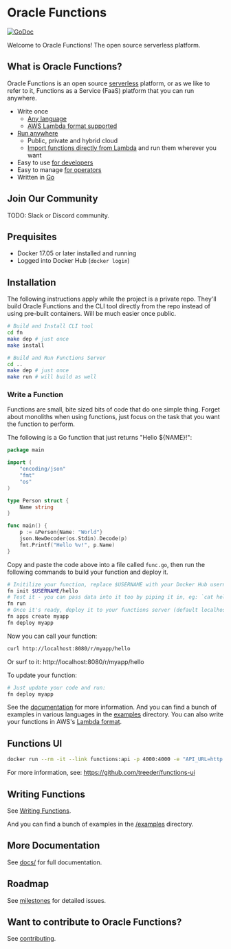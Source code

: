 # Oracle Functions

[![GoDoc](https://godoc.org/github.com/treeder/functions?status.svg)](https://godoc.org/github.com/treeder/functions)

Welcome to Oracle Functions! The open source serverless platform.

## What is Oracle Functions?

Oracle Functions is an open source [serverless](serverless.md) platform, or as we like to refer to it, Functions as a
Service (FaaS) platform that you can run anywhere.

* Write once
  * [Any language](docs/faq.md#which-languages-are-supported)
  * [AWS Lambda format supported](docs/lambda/README.md)
* [Run anywhere](docs/faq.md#where-can-i-run-functions)
  * Public, private and hybrid cloud
  * [Import functions directly from Lambda](docs/lambda/import.md) and run them wherever you want
* Easy to use [for developers](docs/README.md#for-developers)
* Easy to manage [for operators](docs/README.md#for-operators)
* Written in [Go](https://golang.org)

## Join Our Community

TODO: Slack or Discord community. 

## Prequisites

* Docker 17.05 or later installed and running
* Logged into Docker Hub (`docker login`)

## Installation 

The following instructions apply while the project is a private repo. They'll
build Oracle Functions and the CLI tool directly from the repo instead of
using pre-built containers. Will be much easier once public.

```sh
# Build and Install CLI tool
cd fn
make dep # just once
make install

# Build and Run Functions Server
cd ..
make dep # just once
make run # will build as well
```

<!-- ADD BACK ONCE PUBLIC 

### Install CLI tool

This isn't required, but it sure makes things a lot easier. Just run the following to install:

```sh
curl -LSs https://goo.gl/KKDFGn | sh
```

This will download a shell script and execute it.  If the script asks for a password, that is because it invokes sudo.

### Run Oracle Functions Server

To get started quickly with Oracle Functions, just fire up a functions container:

```sh
fn start
```

This will start Oracle Functions in single server mode, using an embedded database and message queue. You can find all the
configuration options [here](docs/operating/options.md). If you are on Windows, check [here](docs/operating/windows.md).

-->

### Write a Function

Functions are small, bite sized bits of code that do one simple thing. Forget about monoliths when using functions,
just focus on the task that you want the function to perform.

The following is a Go function that just returns "Hello ${NAME}!":

```go
package main

import (
	"encoding/json"
	"fmt"
	"os"
)

type Person struct {
	Name string
}

func main() {
	p := &Person{Name: "World"}
	json.NewDecoder(os.Stdin).Decode(p)
	fmt.Printf("Hello %v!", p.Name)
}
```

Copy and paste the code above into a file called `func.go`, then run the following commands to build your function
and deploy it.

```sh
# Initilize your function, replace $USERNAME with your Docker Hub username.
fn init $USERNAME/hello
# Test it - you can pass data into it too by piping it in, eg: `cat hello.payload.json | fn run`
fn run
# Once it's ready, deploy it to your functions server (default localhost:8080)
fn apps create myapp
fn deploy myapp
```

Now you can call your function:

```sh
curl http://localhost:8080/r/myapp/hello
```

Or surf to it: http://localhost:8080/r/myapp/hello

To update your function:

```sh
# Just update your code and run:
fn deploy myapp
```

See the [documentation](docs/README.md) for more information. And you can find a bunch of examples in various languages in the [examples](examples/) directory. You can also
write your functions in AWS's [Lambda format](docs/lambda/README.md).

## Functions UI

```sh
docker run --rm -it --link functions:api -p 4000:4000 -e "API_URL=http://api:8080" treeder/functions-ui
```

For more information, see: https://github.com/treeder/functions-ui

## Writing Functions

See [Writing Functions](docs/writing.md).

And you can find a bunch of examples in the [/examples](/examples) directory.

## More Documentation

See [docs/](docs/README.md) for full documentation.

## Roadmap

See [milestones](https://gitlab.oracledx.com/odx/functions/milestones) for detailed issues.


## Want to contribute to Oracle Functions?

See [contributing](CONTRIBUTING.md).
